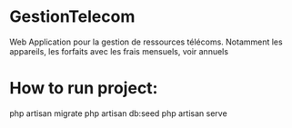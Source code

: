 # GestionTelecom
 Web Application pour la gestion de ressources télécoms. Notamment les appareils, les forfaits avec les frais mensuels, voir annuels

# How to run project:

php artisan migrate
php artisan db:seed
php artisan serve